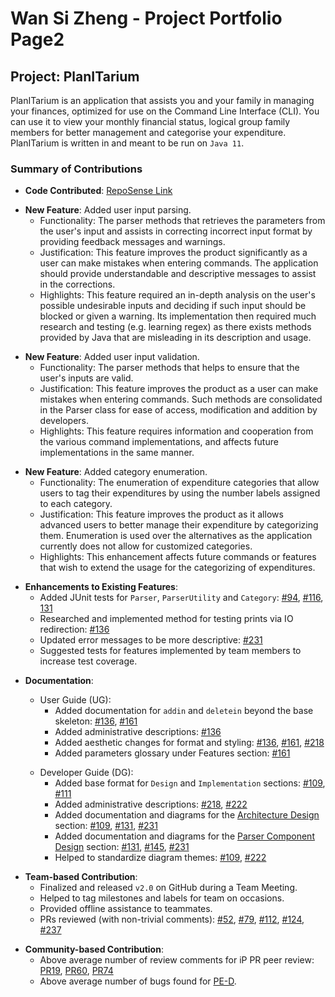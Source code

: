 # Wan Si Zheng - Project Portfolio Page2

## Project: PlanITarium

PlanITarium is an application that assists you and your family in managing your finances, optimized for use on the
Command Line Interface (CLI). You can use it to view your monthly financial status, logical group family members for
better management and categorise your expenditure. PlanITarium is written in and meant to be run on `Java 11`.

### Summary of Contributions

* **Code
  Contributed**: [RepoSense Link](https://nus-cs2113-ay2122s2.github.io/tp-dashboard/?search=T10&sort=groupTitle&sortWithin=title&timeframe=commit&mergegroup=&groupSelect=groupByRepos&breakdown=true&checkedFileTypes=docs~functional-code~test-code~other&since=2022-02-18&tabOpen=true&tabType=authorship&tabAuthor=1szheng&tabRepo=AY2122S2-CS2113T-T10-2%2Ftp%5Bmaster%5D&authorshipIsMergeGroup=false&authorshipFileTypes=docs~functional-code~test-code~other&authorshipIsBinaryFileTypeChecked=false)

<p></p>

* **New Feature**: Added user input parsing.
    * Functionality: The parser methods that retrieves the parameters from the user's input and assists in correcting
      incorrect input format by providing feedback messages and warnings.
    * Justification: This feature improves the product significantly as a user can make mistakes when entering commands.
      The application should provide understandable and descriptive messages to assist in the corrections.
    * Highlights: This feature required an in-depth analysis on the user's possible undesirable inputs and deciding if
      such input should be blocked or given a warning. Its implementation then required much research and testing (e.g.
      learning regex) as there exists methods provided by Java that are misleading in its description and usage.

<p></p>

* **New Feature**: Added user input validation.
    * Functionality: The parser methods that helps to ensure that the user's inputs are valid.
    * Justification: This feature improves the product as a user can make mistakes when entering commands. Such methods
      are consolidated in the Parser class for ease of access, modification and addition by developers.
    * Highlights: This feature requires information and cooperation from the various command implementations, and
      affects future implementations in the same manner.

<p></p>

* **New Feature**: Added category enumeration.
    * Functionality: The enumeration of expenditure categories that allow users to tag their expenditures by using the
      number labels assigned to each category.
    * Justification: This feature improves the product as it allows advanced users to better manage their expenditure by
      categorizing them. Enumeration is used over the alternatives as the application currently does not allow for
      customized categories.
    * Highlights: This enhancement affects future commands or features that wish to extend the usage for the
      categorizing of expenditures.

<p></p>

* **Enhancements to Existing Features**:
    * Added JUnit tests for `Parser`, `ParserUtility` and `Category`:
      [#94](https://github.com/AY2122S2-CS2113T-T10-2/tp/pull/96/files),
      [#116](https://github.com/AY2122S2-CS2113T-T10-2/tp/pull/116/files),
      [131](https://github.com/AY2122S2-CS2113T-T10-2/tp/pull/131/files#diff-bbaf65121d975e9f0cc1284d06e75e12c83ff0f7b8291fd70888a08804575e88)
    * Researched and implemented method for testing prints via IO redirection:
      [#136](https://github.com/AY2122S2-CS2113T-T10-2/tp/pull/136/files#diff-caeba67935d0d3100de8785480552427170cb99b6af6c254616486b0bb870335)
    * Updated error messages to be more descriptive:
      [#231](https://github.com/AY2122S2-CS2113T-T10-2/tp/pull/231/files#diff-f409e5bd3cb2421cd456383eaacbf733bb6e8663452dacc719d717a7b809f240)
    * Suggested tests for features implemented by team members to increase test coverage.

<p></p>

* **Documentation**:
    * User Guide (UG):
        * Added documentation for `addin` and `deletein` beyond the base skeleton:
          [#136](https://github.com/AY2122S2-CS2113T-T10-2/tp/pull/136/files),
          [#161](https://github.com/AY2122S2-CS2113T-T10-2/tp/pull/161/files)
        * Added administrative descriptions: [#136](https://github.com/AY2122S2-CS2113T-T10-2/tp/pull/136/files)
        * Added aesthetic changes for format and styling:
          [#136](https://github.com/AY2122S2-CS2113T-T10-2/tp/pull/136/files),
          [#161](https://github.com/AY2122S2-CS2113T-T10-2/tp/pull/161/files),
          [#218](https://github.com/AY2122S2-CS2113T-T10-2/tp/pull/218/files#diff-b50feaf9240709b6b02fb9584696b012c2a69feeba89e409952cc2f401f373fb)
        * Added parameters glossary under Features section:
          [#161](https://github.com/AY2122S2-CS2113T-T10-2/tp/pull/161/files)

    <p></p>

    * Developer Guide (DG):
        * Added base format for `Design` and `Implementation` sections:
          [#109](https://github.com/AY2122S2-CS2113T-T10-2/tp/pull/109/files),
          [#111](https://github.com/AY2122S2-CS2113T-T10-2/tp/pull/111/files)
        * Added administrative descriptions:
          [#218](https://github.com/AY2122S2-CS2113T-T10-2/tp/pull/218/files),
          [#222](https://github.com/AY2122S2-CS2113T-T10-2/tp/pull/222/files)
        * Added documentation and diagrams for
          the [Architecture Design](https://ay2122s2-cs2113t-t10-2.github.io/tp/DeveloperGuide.html#architecture)
          section:
          [#109](https://github.com/AY2122S2-CS2113T-T10-2/tp/pull/109/files),
          [#131](https://github.com/AY2122S2-CS2113T-T10-2/tp/pull/131/files),
          [#231](https://github.com/AY2122S2-CS2113T-T10-2/tp/pull/231/files)
        * Added documentation and diagrams for
          the [Parser Component Design](https://ay2122s2-cs2113t-t10-2.github.io/tp/DeveloperGuide.html#parser-component)
          section:
          [#131](https://github.com/AY2122S2-CS2113T-T10-2/tp/pull/131/files),
          [#145](https://github.com/AY2122S2-CS2113T-T10-2/tp/pull/145/files),
          [#231](https://github.com/AY2122S2-CS2113T-T10-2/tp/pull/231/files)
        * Helped to standardize diagram themes:
          [#109](https://github.com/AY2122S2-CS2113T-T10-2/tp/pull/109/files),
          [#222](https://github.com/AY2122S2-CS2113T-T10-2/tp/pull/109/files)

<p></p>

* **Team-based Contribution**:
    * Finalized and released `v2.0` on GitHub during a Team Meeting.
    * Helped to tag milestones and labels for team on occasions.
    * Provided offline assistance to teammates.
    * PRs reviewed (with non-trivial comments):
      [#52](https://github.com/AY2122S2-CS2113T-T10-2/tp/pull/51),
      [#79](https://github.com/AY2122S2-CS2113T-T10-2/tp/pull/79),
      [#112](https://github.com/AY2122S2-CS2113T-T10-2/tp/pull/112),
      [#124](https://github.com/AY2122S2-CS2113T-T10-2/tp/pull/124),
      [#237](https://github.com/AY2122S2-CS2113T-T10-2/tp/pull/237)

<p></p>

* **Community-based Contribution**:
    * Above average number of review comments for iP PR peer review:
      [PR19](https://github.com/nus-cs2113-AY2122S2/ip/pull/19),
      [PR60](https://github.com/nus-cs2113-AY2122S2/ip/pull/60),
      [PR74](https://github.com/nus-cs2113-AY2122S2/ip/pull/74)
    * Above average number of bugs found for [PE-D](https://github.com/1szheng/ped/issues).
